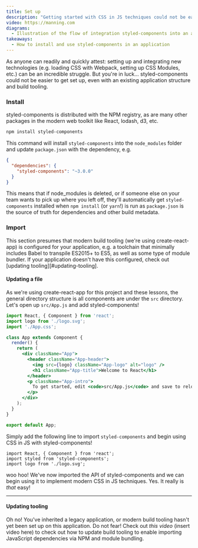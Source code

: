 ```yaml
---
title: Set up
description: "Getting started with CSS in JS techniques could not be easier, but there's still some necessary set up and explanation. Let's dive in!"
video: https://manning.com
diagrams:
  - Illustration of the flow of integration styled-components into an application
takeaways:
  - How to install and use styled-components in an application
---
```


As anyone can readily and quickly attest: setting up and integrating new technologies (e.g. loading CSS with Webpack, setting up CSS Modules, etc.) can be an incredible struggle. But you're in luck... styled-components could not be easier to get set up, even with an existing application structure and build tooling.

### Install

styled-components is distributed with the NPM registry, as are many other packages in the modern web toolkit like React, lodash, d3, etc.

```bash
npm install styled-components
```

This command will install `styled-components` into the `node_modules` folder and update `package.json` with the dependency, e.g.

```json
{
  "dependencies": {
    "styled-components": "~3.0.0"
  }
}
```

This means that if node_modules is deleted, or if someone else on your team wants to pick up where you left off, they'll automatically get `styled-components` installed when `npm install` (or `yarn`!) is run as `package.json` is the source of truth for dependencies and other build metadata.

### Import

This section presumes that modern build tooling (we're using create-react-app) is configured for your application, e.g. a toolchain that minimally includes Babel to transpile ES2015+ to ES5, as well as some type of module bundler. If your application doesn't have this configured, check out [updating tooling][#updating-tooling].

#### Updating a file

As we're using create-react-app for this project and these lessons, the general directory structure is all components are under the `src` directory. Let's open up `src/App.js` and add styled-components!

```jsx
import React, { Component } from 'react';
import logo from './logo.svg';
import './App.css';

class App extends Component {
  render() {
    return (
      <div className="App">
        <header className="App-header">
          <img src={logo} className="App-logo" alt="logo" />
          <h1 className="App-title">Welcome to React</h1>
        </header>
        <p className="App-intro">
          To get started, edit <code>src/App.js</code> and save to reload.
        </p>
      </div>
    );
  }
}

export default App;
```

Simply add the following line to import `styled-components` and begin using CSS in JS with styled-components!

```jsx{2}
import React, { Component } from 'react';
import styled from 'styled-components';
import logo from './logo.svg';
```

woo hoo! We've now imported the API of styled-components and we can begin using it to implement modern CSS in JS techniques. Yes. It really is _that_ easy!

---

#### Updating tooling

<!-- this is a bonus lesson -->

Oh no! You've inherited a legacy application, or modern build tooling hasn't yet been set up on this application. Do not fear! Check out _this video_ (insert video here) to check out how to update build tooling to enable importing JavaScript dependencies via NPM and module bundling.
